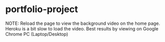 # portfolio-project
NOTE: Reload the page to view the background video on the home page. Heroku is a bit slow to load the video.
Best results by viewing on Google Chrome PC (Laptop/Desktop)
